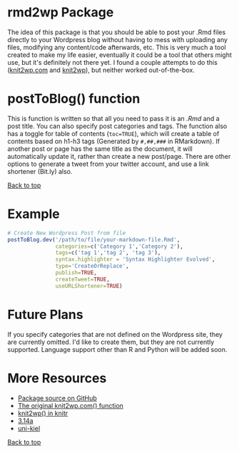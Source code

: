 
# rmd2wp Package
The idea of this package is that you should be able to post your .Rmd files directly to your Wordpress blog without having to mess with uploading any files, modifying any content/code afterwards, etc.  This is very much a tool created to make my life easier, eventually it could be a tool that others might use, but it's definitely not there yet.  I found a couple attempts to do this ([knit2wp.com](https://wkmor1.wordpress.com/2012/07/01/rchievement-of-the-day-3-bloggin-from-r-14/) and [knit2wp](http://yihui.name/knitr/demo/wordpress/)), but neither worked out-of-the-box.  


# postToBlog() function

This is function is written so that all you need to pass it is an *.Rmd* and a post title.  You can also specify post categories and tags.  The function also has a toggle for table of contents (`toc=TRUE`), which will create a table of contents based on h1-h3 tags (Generated by `#,##,###` in RMarkdown). If another post or page has the same title as the document, it will automatically update it, rather than create a new post/page.  There are other options to generate a tweet from your twitter account, and use a link shortener (Bit.ly) also.

<a href="#top">Back to top</a>

# Example

```r
# Create New Wordpress Post from file
postToBlog.dev('/path/to/file/your-markdown-file.Rmd',
               categories=c('Category 1','Category 2'),
               tags=c('tag 1','tag 2', 'tag 3'),
               syntax.highlighter = 'Syntax Highlighter Evolved',
               type='CreateOrReplace',
               publish=TRUE,
               createTweet=TRUE,
               useURLShortener=TRUE)
```

# Future Plans
If you specify categories that are not defined on the Wordpress site, they are currently omitted.  I'd like to create them, but they are not currently supported.  Language support other than R and Python will be added soon.

# More Resources
- [Package source on GitHub](https://github.com/rweyant/rmd2wp)
- [The original knit2wp.com() function](https://wkmor1.wordpress.com/2012/07/01/rchievement-of-the-day-3-bloggin-from-r-14/)
- [knit2wp() in knitr](http://yihui.name/knitr/demo/wordpress/)
- [3.14a](http://3.14a.ch/archives/2015/03/08/how-to-publish-with-r-markdown-in-wordpress/)
- [uni-kiel](http://www.uni-kiel.de/psychologie/rexrepos/posts/rerWorkflowWP.html)

<a href="#top">Back to top</a>

